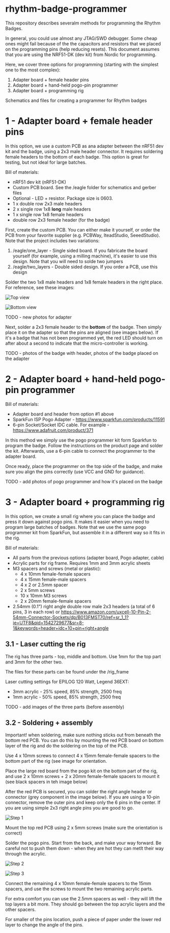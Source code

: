 # rhythm-badge-programmer
This repository describes severalm methods for programming the Rhythm Badges.

In general, you could use almost any JTAG/SWD debugger. Some cheap ones might fail because of the the capacitors and resistors that we placed on the programming pins (help reducing resets).
This document assumes that you are using the NRF51-DK (dev kit) from Nordic for programming.

Here, we cover three options for programming (starting with the simplest one to the most complex):
1. Adapter board + female header pins
2. Adapter board + hand-held pogo-pin programmer
3. Adapter board + programming rig

Schematics and files for creating a programmer for Rhythm badges

# 1 - Adapter board + female header pins
In this option, we use a custom PCB as ana adapter between the nRF51 dev kit and the badge, using a 2x3 male header connector.
It requires soldering female headers to the bottom of each badge. 
This option is great for testing, but not ideal for large batches. 

Bill of materials:
* nRF51 dev kit (nRF51-DK) 
* Custom PCB board. See the /eagle folder for schematics and gerber files
* Optional - LED + resistor. Package size is 0603.
* 1 x double row 2x3 male headers
* 2 x single row 1x8 **long** male headers
* 1 x single row 1x8 female headers
* double row 2x3 female header (for the badge)

First, create the custom PCB. You can either make it yourself, or order the PCB from your favorite supplier (e.g. PCBWay, IteadStudio, SeeedStudio).
Note that the project includes two variations:
1. /eagle/one_layer - Single sided board. If you fabricate the board yourself (for example, using a milling machine), it's easier to use this design. Note that you will need to solde two jumpers
2. /eagle/two_layers - Double sided design. If you order a PCB, use this design

Solder the two 1x8 male headers and 1x8 female headers in the right place. For reference, see these images:

![Top view](/images/adapter-top.jpg?raw=true "Top view")

![Bottom view](/images/adapter-bottom.jpg?raw=true "Bottom view")

TODO - new photos for adapter 

Next, solder a 2x3 female header to the **bottom** of the badge. Then simply place it on the adapter so that the pins are aligned (see images below). 
If it's a badge that has not been programmed yet, the red LED should turn on after about a second to indicate that the micro-controller is working.
 
TODO - photos of the badge with header, photos of the badge placed on the adapter   

# 2 - Adapter board + hand-held pogo-pin programmer
Bill of materials:
* Adapter board and header from option #1 above
* SparkFun ISP Pogo Adapter - https://www.sparkfun.com/products/11591
* 6-pin Socket/Socket IDC cable. For example - https://www.adafruit.com/product/371

In this method we simply use the pogo programmer kit form Sparkfun to program the badge. Follow the instructions on the product page and solder the kit.
Afterwards, use a 6-pin cable to connect the programmer to the adapter board. 

Once ready, place the programmer on the top side of the badge, and make sure you align the pins correctly (use VCC and GND for guidance).

TODO - add photos of pogo programmer and how it's placed on the badge

# 3 - Adapter board + programming rig
In this option, we create a small rig where you can place the badge and press it down against pogo pins. It makes it easier when you need to program large batches of badges.
Note that we use the same pogo programmer kit from SparkFun, but assemble it in a different way so it fits in the rig. 

Bill of materials:
* All parts from the previous options (adapter board, Pogo adapter, cable)
* Acrylic parts for rig frame. Requires 1mm and 3mm acrylic sheets 
* M3 spacers and screws (metal or plastic):
    * 4 x 10mm female-female spacers
    * 4 x 15mm female-male spacers
    * 4 x 2 or 2.5mm spacer
    * 2 x 5mm screws
    * 10 x 10mm M3 screws
    * 2 x 20mm female-female spacers
* 2.54mm (0.1") right angle double row male 2x3 headers (a total of 6 pins, 3 in each row) or https://www.amazon.com/uxcell-10-Pin-2-54mm-Connector-Sockets/dp/B013FMST70/ref=sr_1_1?ie=UTF8&qid=1542729677&sr=8-1&keywords=header+idc+10+pin+right+angle

## 3.1 - Laser cutting the rig
The rig has three parts - top, middle and bottom. Use 1mm for the top part and 3mm for the other two.

The files for these parts can be found under the /rig_frame

Laser cutting settings for EPILOG 120 Watt, Legend 36EXT:
* 3mm acrylic - 25% speed, 85% strength, 2500 freq
* 1mm acrylic - 50% speed, 85% strength, 2500 freq

TODO - add images of the three parts (before assembly)

## 3.2 - Soldering + assembly
Important! when soldering, make sure nothing sticks out from beneath the bottom red PCB. 
You can do this by mounting the red PCB board on bottom layer of the rig and do the soldering on the top of the PCB. 

Use 4 x 10mm screws to connect 4 x 15mm female-female spacers to the bottom part of the rig (see image for orientation.

Place the large red board from the pogo kit on the bottom part of the rig, and use 2 x 10mm screws + 2 x 20mm female-female spacers to mount it (see black spacers in teh image below) 

After the red PCB is secured, you can solder the right angle header or connector (grey component in the image below). If you are using a 10-pin connector, remove the outer pins and keep only the 6 pins in the center. If you are using simple 2x3 right angle pins you are good to go. 

![Step 1](/images/assembly_01.jpg?raw=true "Step 1")
 
Mount the top red PCB using 2 x 5mm screws (make sure the orientation is correct)

Solder the pogo pins.  Start from the back, and make your way forward. Be careful not to push them down - when they are hot they can metlt their way through the acrylic.

![Step 2](/images/assembly_02.jpg?raw=true "Step 2")

![Step 3](/images/assembly_03.jpg?raw=true "Step 3")


Connect the remaining 4 x 10mm female-female spacers to the 15mm spacers, and use the screws to mount the two remaining acrylic parts. 

For extra comfort you can use the 2.5mm spacers as well - they will lift the top layers a bit more. They should go between the top acrylic layers and the other spacers.

For smaller of the pins location, push a piece of paper under the lower red layer to change the angle of the pins.

